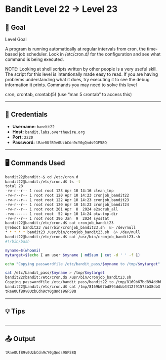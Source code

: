 # Bandit Level 22 → Level 23

## 🧠 Goal

Level Goal

A program is running automatically at regular intervals from cron, the time-based job scheduler. Look in /etc/cron.d/ for the configuration and see what command is being executed.

NOTE: Looking at shell scripts written by other people is a very useful skill. The script for this level is intentionally made easy to read. If you are having problems understanding what it does, try executing it to see the debug information it prints.
Commands you may need to solve this level

cron, crontab, crontab(5) (use “man 5 crontab” to access this)

---

## 🔐 Credentials

- **Username:** `bandit22`
- **Host:** `bandit.labs.overthewire.org`
- **Port:** `2220`
- **Password:** `tRae0UfB9v0UzbCdn9cY0gQnds9GF58Q`

---

## 🖥️ Commands Used

```bash
bandit22@bandit:~$ cd /etc/cron.d
bandit22@bandit:/etc/cron.d$ ls -l
total 28
-rw-r--r-- 1 root root 123 Apr 10 14:16 clean_tmp
-rw-r--r-- 1 root root 120 Apr 10 14:23 cronjob_bandit22
-rw-r--r-- 1 root root 122 Apr 10 14:23 cronjob_bandit23
-rw-r--r-- 1 root root 120 Apr 10 14:23 cronjob_bandit24
-rw-r--r-- 1 root root 201 Apr  8  2024 e2scrub_all
-rwx------ 1 root root  52 Apr 10 14:24 otw-tmp-dir
-rw-r--r-- 1 root root 396 Jan  9  2024 sysstat
bandit22@bandit:/etc/cron.d$ cat cronjob_bandit23
@reboot bandit23 /usr/bin/cronjob_bandit23.sh  &> /dev/null
* * * * * bandit23 /usr/bin/cronjob_bandit23.sh  &> /dev/null
bandit22@bandit:/etc/cron.d$ cat /usr/bin/cronjob_bandit23.sh
#!/bin/bash

myname=$(whoami)
mytarget=$(echo I am user $myname | md5sum | cut -d ' ' -f 1)

echo "Copying passwordfile /etc/bandit_pass/$myname to /tmp/$mytarget"

cat /etc/bandit_pass/$myname > /tmp/$mytarget
bandit22@bandit:/etc/cron.d$ /usr/bin/cronjob_bandit23.sh
Copying passwordfile /etc/bandit_pass/bandit22 to /tmp/8169b67bd894ddbb4412f91573b38db3
bandit22@bandit:/etc/cron.d$ cat /tmp/8169b67bd894ddbb4412f91573b38db3
tRae0UfB9v0UzbCdn9cY0gQnds9GF58Q


```
___

## 💡 Tips
```bash


```
___

## 📤 Output
```bash
tRae0UfB9v0UzbCdn9cY0gQnds9GF58Q
```

